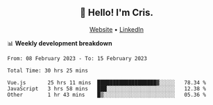 
<h2 align="center">👋 Hello! I'm Cris.</h2>
<p align="center">
  <a href="https://www.criscunas.dev">Website</a> •
  <a href="https://www.linkedin.com/in/cristophercunas/">LinkedIn</a> 
</p>


📊 **Weekly development breakdown**
<!--START_SECTION:waka-->

```text
From: 08 February 2023 - To: 15 February 2023

Total Time: 30 hrs 25 mins

Vue.js       25 hrs 11 mins  ███████████████████▓░░░░░   78.34 %
JavaScript   3 hrs 58 mins   ███░░░░░░░░░░░░░░░░░░░░░░   12.38 %
Other        1 hr 43 mins    █▒░░░░░░░░░░░░░░░░░░░░░░░   05.36 %
```

<!--END_SECTION:waka-->

